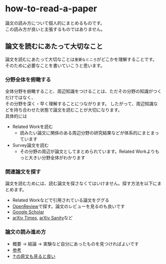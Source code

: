 # how-to-read-a-paper
論文の読み方について個人的にまとめるものです。  
この読み方が良いと主張するものではありません。

## 論文を読むにあたって大切なこと
論文を読むにあたって大切なことは`重要なところ`がどこかを理解することです。  
そのために必要なことを書いていこうと思います。

### 分野全体を俯瞰する
全体分野を俯瞰すること、周辺知識をつけることは、ただその分野の知識がつくだけではなく、  
その分野を深く・早く理解することにつながります。
したがって、周辺知識などを持ち合わせた状態で論文を読むことが大切になります。  
具体的には
* Related Workを読む
  * 読みたい論文に関係のある周辺分野の研究結果などが体系的にまとまっています
* Survey論文を読む
  * その分野の周辺が論文としてまとめられています。Related Workよりもっと大きい分野全体がわかります
  
### 関連論文を探す
論文を読むためには、読む論文を探さなくてはいけません。探す方法を以下にまとめます。
* Related Workなどで引用されている論文をググる
* [OpenReview](https://openreview.net/)で探す。論文のレビューを見るのも良いです
* [Google Scholar](https://scholar.google.co.jp/)
* [arXiv Times](https://github.com/arXivTimes/arXivTimes), [arXiv Sanity](http://www.arxiv-sanity.com/)など

### 論文の読み進め方
* 概要 -> 結論 -> 実験など自分にあったものを見つければよいです
* [参考](https://qiita.com/tk_01/items/2eec9ad01c7db74559f8)
* [↑の原文も見ると良い](http://blizzard.cs.uwaterloo.ca/keshav/home/Papers/data/07/paper-reading.pdf)
